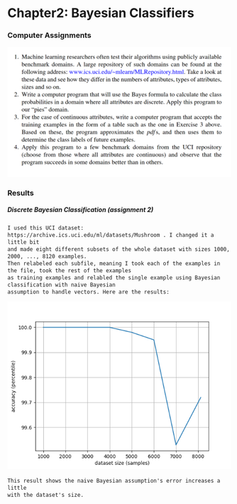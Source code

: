 # Chapter2: Bayesian Classifiers
### Computer Assignments

![Assignments](assignmentdefinitions/assignments.png)

### Results
##### Discrete Bayesian Classification (assignment 2)
	I used this UCI dataset: https://archive.ics.uci.edu/ml/datasets/Mushroom . I changed it a little bit
	and made eight different subsets of the whole dataset with sizes 1000, 2000, ..., 8120 examples. 
	Then relabeled each subfile, meaning I took each of the examples in the file, took the rest of the examples
	as training examples and relabled the single example using Bayesian classification with naive Bayesian 
	assumption to handle vectors. Here are the results: 
![graph](assignmentdefinitions/plot.png)

    This result shows the naive Bayesian assumption's error increases a little 
    with the dataset's size. 